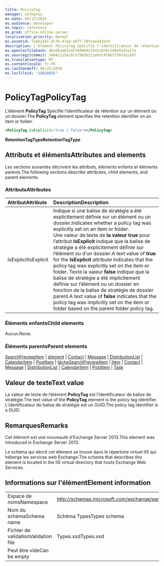 ```yaml
---
title: PolicyTag
manager: sethgros
ms.date: 09/17/2015
ms.audience: Developer
ms.topic: reference
ms.prod: office-online-server
localization_priority: Normal
ms.assetid: fa4b1447-dc7b-47ad-a677-78fcee443dc6
description: L’élément PolicyTag Spécifie l’identificateur de rétention sur un élément ou un dossier.
ms.openlocfilehash: d6cd5aab1145f6006912541c8f8c1d0a91d1e17e
ms.sourcegitcommit: 34041125dc8c5f993b21cebfc4f8b72f0fd2cb6f
ms.translationtype: MT
ms.contentlocale: fr-FR
ms.lasthandoff: 06/25/2018
ms.locfileid: "19828835"
---
```

# <a name="policytag"></a><span data-ttu-id="3e398-103">PolicyTag</span><span class="sxs-lookup"><span data-stu-id="3e398-103">PolicyTag</span></span>

<span data-ttu-id="3e398-104">L’élément **PolicyTag** Spécifie l’identificateur de rétention sur un élément ou un dossier.</span><span class="sxs-lookup"><span data-stu-id="3e398-104">The **PolicyTag** element specifies the retention identifier on an item or folder.</span></span> 
  
```xml
<PolicyTag IsExplicit="true | false"></PolicyTag>
```

 <span data-ttu-id="3e398-105">**RetentionTagType**</span><span class="sxs-lookup"><span data-stu-id="3e398-105">**RetentionTagType**</span></span>
## <a name="attributes-and-elements"></a><span data-ttu-id="3e398-106">Attributs et éléments</span><span class="sxs-lookup"><span data-stu-id="3e398-106">Attributes and elements</span></span>

<span data-ttu-id="3e398-107">Les sections suivantes décrivent les attributs, éléments enfants et éléments parents.</span><span class="sxs-lookup"><span data-stu-id="3e398-107">The following sections describe attributes, child elements, and parent elements.</span></span>
  
### <a name="attributes"></a><span data-ttu-id="3e398-108">Attributs</span><span class="sxs-lookup"><span data-stu-id="3e398-108">Attributes</span></span>

|<span data-ttu-id="3e398-109">**Attribut**</span><span class="sxs-lookup"><span data-stu-id="3e398-109">**Attribute**</span></span>|<span data-ttu-id="3e398-110">**Description**</span><span class="sxs-lookup"><span data-stu-id="3e398-110">**Description**</span></span>|
|:-----|:-----|
|<span data-ttu-id="3e398-111">IsExplicit</span><span class="sxs-lookup"><span data-stu-id="3e398-111">IsExplicit</span></span>  <br/> |<span data-ttu-id="3e398-112">Indique si une balise de stratégie a été explicitement définie sur un élément ou un dossier.</span><span class="sxs-lookup"><span data-stu-id="3e398-112">Indicates whether a policy tag was explicitly set on an item or folder.</span></span>  <br/> <span data-ttu-id="3e398-113">Une valeur de texte de **la valeur true** pour l’attribut **IsExplicit** indique que la balise de stratégie a été explicitement définie sur l’élément ou d’un dossier.</span><span class="sxs-lookup"><span data-stu-id="3e398-113">A text value of **true** for the **IsExplicit** attribute indicates that the policy tag was explicitly set on the item or folder.</span></span> <span data-ttu-id="3e398-114">Texte la valeur **false** indique que la balise de stratégie a été implicitement définie sur l’élément ou un dossier en fonction de la balise de stratégie de dossier parent.</span><span class="sxs-lookup"><span data-stu-id="3e398-114">A text value of **false** indicates that the policy tag was implicitly set on the item or folder based on the parent folder policy tag.</span></span>  <br/> |
   
### <a name="child-elements"></a><span data-ttu-id="3e398-115">Éléments enfants</span><span class="sxs-lookup"><span data-stu-id="3e398-115">Child elements</span></span>

<span data-ttu-id="3e398-116">Aucun.</span><span class="sxs-lookup"><span data-stu-id="3e398-116">None.</span></span>
  
### <a name="parent-elements"></a><span data-ttu-id="3e398-117">Éléments parents</span><span class="sxs-lookup"><span data-stu-id="3e398-117">Parent elements</span></span>

<span data-ttu-id="3e398-118">[SearchPreviewItem](searchpreviewitem.md) | [élément](item.md) | [Contact](contact.md) | [Message](message-ex15websvcsotherref.md) | [DistributionList](distributionlist.md) | [CalendarItem](calendaritem.md) | [PostItem](postitem.md) | [tâche](task.md)</span><span class="sxs-lookup"><span data-stu-id="3e398-118">[SearchPreviewItem](searchpreviewitem.md) | [Item](item.md) | [Contact](contact.md) | [Message](message-ex15websvcsotherref.md) | [DistributionList](distributionlist.md) | [CalendarItem](calendaritem.md) | [PostItem](postitem.md) | [Task](task.md)</span></span>
  
## <a name="text-value"></a><span data-ttu-id="3e398-119">Valeur de texte</span><span class="sxs-lookup"><span data-stu-id="3e398-119">Text value</span></span>

<span data-ttu-id="3e398-120">La valeur de texte de l’élément **PolicyTag** est l’identificateur de balise de stratégie.</span><span class="sxs-lookup"><span data-stu-id="3e398-120">The text value of the **PolicyTag** element is the policy tag identifier.</span></span> <span data-ttu-id="3e398-121">L’identificateur de balise de stratégie est un GUID.</span><span class="sxs-lookup"><span data-stu-id="3e398-121">The policy tag identifier is a GUID.</span></span> 
  
## <a name="remarks"></a><span data-ttu-id="3e398-122">Remarques</span><span class="sxs-lookup"><span data-stu-id="3e398-122">Remarks</span></span>

<span data-ttu-id="3e398-123">Cet élément est une nouveauté d'Exchange Server 2013.</span><span class="sxs-lookup"><span data-stu-id="3e398-123">This element was introduced in Exchange Server 2013.</span></span>
  
<span data-ttu-id="3e398-124">Le schéma qui décrit cet élément se trouve dans le répertoire virtuel IIS qui héberge les services web Exchange.</span><span class="sxs-lookup"><span data-stu-id="3e398-124">The schema that describes this element is located in the IIS virtual directory that hosts Exchange Web Services.</span></span>
  
## <a name="element-information"></a><span data-ttu-id="3e398-125">Informations sur l'élément</span><span class="sxs-lookup"><span data-stu-id="3e398-125">Element information</span></span>

|||
|:-----|:-----|
|<span data-ttu-id="3e398-126">Espace de noms</span><span class="sxs-lookup"><span data-stu-id="3e398-126">Namespace</span></span>  <br/> |http://schemas.microsoft.com/exchange/services/2006/types  <br/> |
|<span data-ttu-id="3e398-127">Nom du schéma</span><span class="sxs-lookup"><span data-stu-id="3e398-127">Schema name</span></span>  <br/> |<span data-ttu-id="3e398-128">Schéma Types</span><span class="sxs-lookup"><span data-stu-id="3e398-128">Types schema</span></span>  <br/> |
|<span data-ttu-id="3e398-129">Fichier de validation</span><span class="sxs-lookup"><span data-stu-id="3e398-129">Validation file</span></span>  <br/> |<span data-ttu-id="3e398-130">Types.xsd</span><span class="sxs-lookup"><span data-stu-id="3e398-130">Types.xsd</span></span>  <br/> |
|<span data-ttu-id="3e398-131">Peut être vide</span><span class="sxs-lookup"><span data-stu-id="3e398-131">Can be empty</span></span>  <br/> ||
   

